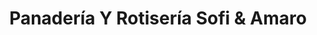 ---
title: "Panadería Y Rotisería Sofi & Amaro"
url: /futrono/panaderia-y-rotiseria-sofi-y-amaro/
shop: comodidad
---
